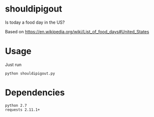 # shouldipigout
Is today a food day in the US?

Based on https://en.wikipedia.org/wiki/List_of_food_days#United_States

# Usage
Just run
```
python shouldipigout.py
```
# Dependencies
```
python 2.7
requests 2.11.1+
```
